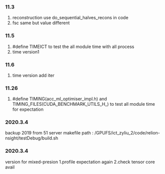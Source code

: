 ### 11.3
1. reconstruction use do_sequential_halves_recons in code 
2. fsc same but value different 

### 11.5
1. #define TIMEICT to test the all module time with all process
2. time version1

### 11.6
1. time version add iter

### 11.26
1. #define TIMING(acc_ml_optimiser_impl.h)  and TIMING_FILES(CUDA_BENCHMARK_UTILS_H_)  to test all module time for expectation 

### 2020.3.4 
backup 2019 from 51 server 
makefile path : /GPUFS/ict_zyliu_2/code/relion-nsight/testDebug/build.sh


### 2020.3.4 
version for mixed-presion
1.profile expectation again
2.check tensor core avail

